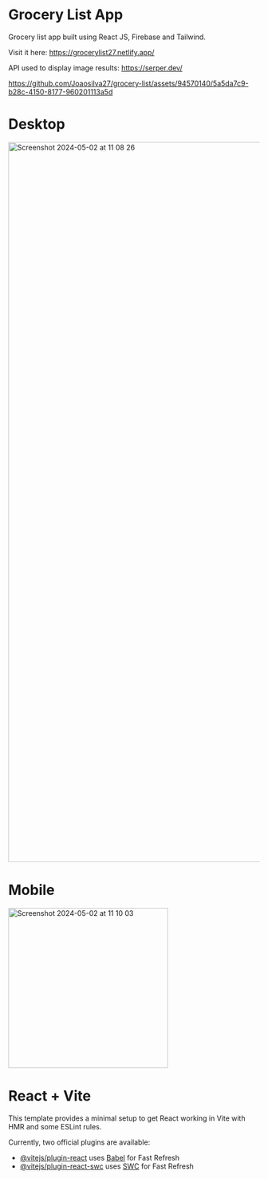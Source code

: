 # Grocery List App

Grocery list app built using React JS, Firebase and Tailwind.

Visit it here: https://grocerylist27.netlify.app/

API used to display image results: https://serper.dev/

https://github.com/Joaosilva27/grocery-list/assets/94570140/5a5da7c9-b28c-4150-8177-960201113a5d



# Desktop

<img width="1440" alt="Screenshot 2024-05-02 at 11 08 26" src="https://github.com/Joaosilva27/grocery-list/assets/94570140/d4d09982-a5cd-4a7f-9527-c6dd5b6fb32c">



# Mobile

<img width="320" alt="Screenshot 2024-05-02 at 11 10 03" src="https://github.com/Joaosilva27/grocery-list/assets/94570140/69503074-cdd0-49f7-a62e-99d482ad9940">



# React + Vite

This template provides a minimal setup to get React working in Vite with HMR and some ESLint rules.

Currently, two official plugins are available:

- [@vitejs/plugin-react](https://github.com/vitejs/vite-plugin-react/blob/main/packages/plugin-react/README.md) uses [Babel](https://babeljs.io/) for Fast Refresh
- [@vitejs/plugin-react-swc](https://github.com/vitejs/vite-plugin-react-swc) uses [SWC](https://swc.rs/) for Fast Refresh
